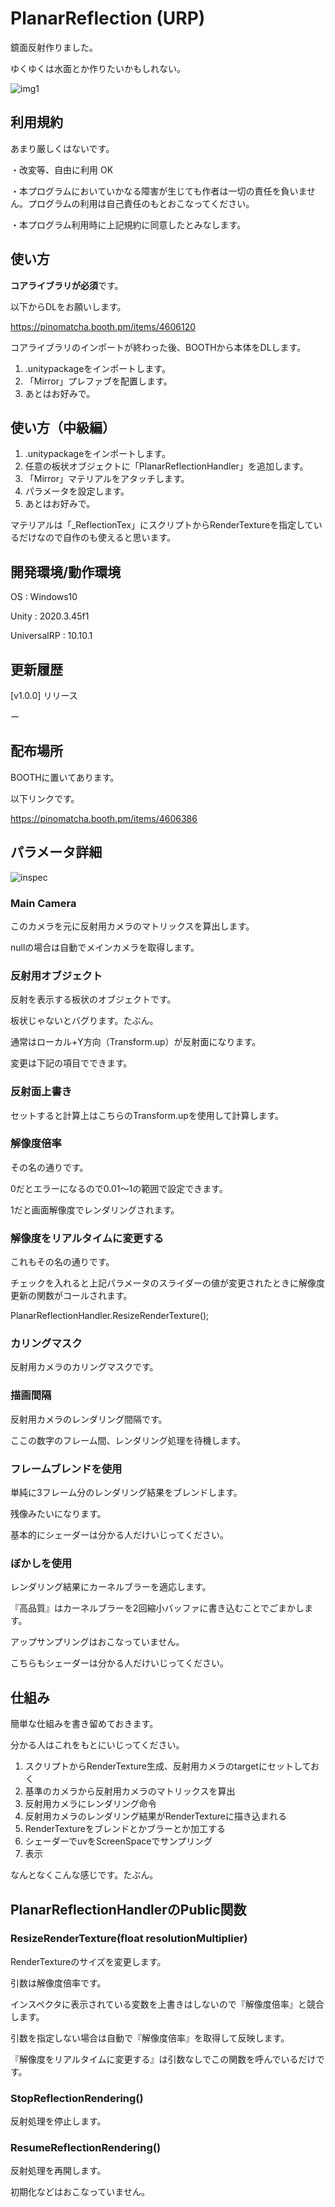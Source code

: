 # PlanarReflection (URP)

鏡面反射作りました。

ゆくゆくは水面とか作りたいかもしれない。

![img1](https://booth.pximg.net/7ae40447-3f13-4c32-a1ae-d4f9cd2c3b8f/i/4606386/b3d78f83-02ac-4dd4-b8e8-d908c30d9172.png)

## 利用規約

あまり厳しくはないです。

・改変等、自由に利用 OK

・本プログラムにおいていかなる障害が生じても作者は一切の責任を負いません。プログラムの利用は自己責任のもとおこなってください。

・本プログラム利用時に上記規約に同意したとみなします。

## 使い方

**コアライブラリが必須**です。

以下からDLをお願いします。

https://pinomatcha.booth.pm/items/4606120

コアライブラリのインポートが終わった後、BOOTHから本体をDLします。

1. .unitypackageをインポートします。
2. 「Mirror」プレファブを配置します。
3. あとはお好みで。

## 使い方（中級編）

1. .unitypackageをインポートします。
2. 任意の板状オブジェクトに「PlanarReflectionHandler」を追加します。
3. 「Mirror」マテリアルをアタッチします。
4. パラメータを設定します。
5. あとはお好みで。

マテリアルは「_ReflectionTex」にスクリプトからRenderTextureを指定しているだけなので自作のも使えると思います。

## 開発環境/動作環境

OS : Windows10

Unity : 2020.3.45f1

UniversalRP : 10.10.1

## 更新履歴

[v1.0.0] リリース

ー

## 配布場所

BOOTHに置いてあります。

以下リンクです。

https://pinomatcha.booth.pm/items/4606386

## パラメータ詳細

![inspec](https://booth.pximg.net/7ae40447-3f13-4c32-a1ae-d4f9cd2c3b8f/i/4606386/81e18c52-3c21-4da1-aace-f2baafead9fa.png)

### Main Camera

このカメラを元に反射用カメラのマトリックスを算出します。

nullの場合は自動でメインカメラを取得します。

### 反射用オブジェクト

反射を表示する板状のオブジェクトです。

板状じゃないとバグります。たぶん。

通常はローカル+Y方向（Transform.up）が反射面になります。

変更は下記の項目でできます。

### 反射面上書き

セットすると計算上はこちらのTransform.upを使用して計算します。

### 解像度倍率

その名の通りです。

0だとエラーになるので0.01～1の範囲で設定できます。

1だと画面解像度でレンダリングされます。

### 解像度をリアルタイムに変更する

これもその名の通りです。

チェックを入れると上記パラメータのスライダーの値が変更されたときに解像度更新の関数がコールされます。

PlanarReflectionHandler.ResizeRenderTexture();

### カリングマスク

反射用カメラのカリングマスクです。

### 描画間隔

反射用カメラのレンダリング間隔です。

ここの数字のフレーム間、レンダリング処理を待機します。
                
### フレームブレンドを使用

単純に3フレーム分のレンダリング結果をブレンドします。

残像みたいになります。

基本的にシェーダーは分かる人だけいじってください。

### ぼかしを使用

レンダリング結果にカーネルブラーを適応します。

『高品質』はカーネルブラーを2回縮小バッファに書き込むことでごまかします。

アップサンプリングはおこなっていません。

こちらもシェーダーは分かる人だけいじってください。

## 仕組み

簡単な仕組みを書き留めておきます。

分かる人はこれをもとにいじってください。

1. スクリプトからRenderTexture生成、反射用カメラのtargetにセットしておく
2. 基準のカメラから反射用カメラのマトリックスを算出
3. 反射用カメラにレンダリング命令
4. 反射用カメラのレンダリング結果がRenderTextureに描き込まれる
5. RenderTextureをブレンドとかブラーとか加工する
6. シェーダーでuvをScreenSpaceでサンプリング
7. 表示

なんとなくこんな感じです。たぶん。

## PlanarReflectionHandlerのPublic関数

### ResizeRenderTexture(float resolutionMultiplier)

RenderTextureのサイズを変更します。

引数は解像度倍率です。

インスペクタに表示されている変数を上書きはしないので『解像度倍率』と競合します。

引数を指定しない場合は自動で『解像度倍率』を取得して反映します。

『解像度をリアルタイムに変更する』は引数なしでこの関数を呼んでいるだけです。

### StopReflectionRendering()

反射処理を停止します。

### ResumeReflectionRendering()

反射処理を再開します。

初期化などはおこなっていません。

